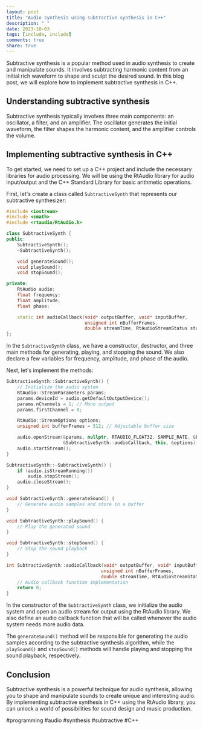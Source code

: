 ```yaml
---
layout: post
title: "Audio synthesis using subtractive synthesis in C++"
description: " "
date: 2023-10-03
tags: [include, include]
comments: true
share: true
---
```


Subtractive synthesis is a popular method used in audio synthesis to create and manipulate sounds. It involves subtracting harmonic content from an initial rich waveform to shape and sculpt the desired sound. In this blog post, we will explore how to implement subtractive synthesis in C++.

## Understanding subtractive synthesis

Subtractive synthesis typically involves three main components: an oscillator, a filter, and an amplifier. The oscillator generates the initial waveform, the filter shapes the harmonic content, and the amplifier controls the volume.

## Implementing subtractive synthesis in C++

To get started, we need to set up a C++ project and include the necessary libraries for audio processing. We will be using the RtAudio library for audio input/output and the C++ Standard Library for basic arithmetic operations.

First, let's create a class called `SubtractiveSynth` that represents our subtractive synthesizer:

```cpp
#include <iostream>
#include <cmath>
#include <rtaudio/RtAudio.h>

class SubtractiveSynth {
public:
    SubtractiveSynth();
    ~SubtractiveSynth();

    void generateSound();
    void playSound();
    void stopSound();

private:
    RtAudio audio;
    float frequency;
    float amplitude;
    float phase;

    static int audioCallback(void* outputBuffer, void* inputBuffer,
                             unsigned int nBufferFrames,
                             double streamTime, RtAudioStreamStatus status, void* userData);
};
```

In the `SubtractiveSynth` class, we have a constructor, destructor, and three main methods for generating, playing, and stopping the sound. We also declare a few variables for frequency, amplitude, and phase of the audio.

Next, let's implement the methods:

```cpp
SubtractiveSynth::SubtractiveSynth() {
    // Initialize the audio system
    RtAudio::StreamParameters params;
    params.deviceId = audio.getDefaultOutputDevice();
    params.nChannels = 1; // Mono output
    params.firstChannel = 0;

    RtAudio::StreamOptions options;
    unsigned int bufferFrames = 512; // Adjustable buffer size

    audio.openStream(&params, nullptr, RTAUDIO_FLOAT32, SAMPLE_RATE, &bufferFrames,
                     &SubtractiveSynth::audioCallback, this, &options);
    audio.startStream();
}

SubtractiveSynth::~SubtractiveSynth() {
    if (audio.isStreamRunning())
        audio.stopStream();
    audio.closeStream();
}

void SubtractiveSynth::generateSound() {
    // Generate audio samples and store in a buffer
}

void SubtractiveSynth::playSound() {
    // Play the generated sound
}

void SubtractiveSynth::stopSound() {
    // Stop the sound playback
}

int SubtractiveSynth::audioCallback(void* outputBuffer, void* inputBuffer,
                                   unsigned int nBufferFrames,
                                   double streamTime, RtAudioStreamStatus status, void* userData) {
    // Audio callback function implementation
    return 0;
}
```

In the constructor of the `SubtractiveSynth` class, we initialize the audio system and open an audio stream for output using the RtAudio library. We also define an audio callback function that will be called whenever the audio system needs more audio data.

The `generateSound()` method will be responsible for generating the audio samples according to the subtractive synthesis algorithm, while the `playSound()` and `stopSound()` methods will handle playing and stopping the sound playback, respectively.

## Conclusion

Subtractive synthesis is a powerful technique for audio synthesis, allowing you to shape and manipulate sounds to create unique and interesting audio. By implementing subtractive synthesis in C++ using the RtAudio library, you can unlock a world of possibilities for sound design and music production.

#programming #audio #synthesis #subtractive #C++